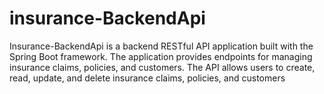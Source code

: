 # insurance-BackendApi
Insurance-BackendApi is a backend RESTful API application built with the Spring Boot framework. The application provides endpoints for managing insurance claims, policies, and customers. The API allows users to create, read, update, and delete insurance claims, policies, and customers
